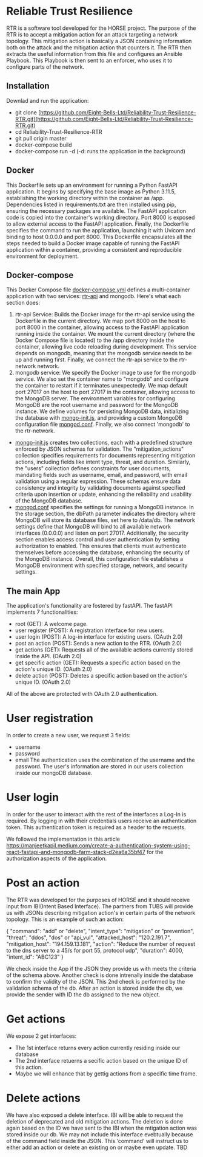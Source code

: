 # Reliable Trust Resilience

RTR is a software tool developed for the HORSE project. The purpose of the RTR is to accept a mitigation action for an attack targeting a network topology. This mitigation action is basically a JSON containing information both on the attack and the mitigation action that counters it. The RTR then extracts the useful information from this file and configures an Ansible Playbook. This Playbook is then sent to an enforcer, who uses it to configure parts of the network.

## Installation

Downlad and run the application:
- git clone [https://github.com/Eight-Bells-Ltd/Reliability-Trust-Resilience-RTR.git](https://github.com/Eight-Bells-Ltd/Reliability-Trust-Resilience-RTR.git)
- cd Reliability-Trust-Resilience-RTR
- git pull origin master
- docker-compose build
- docker-compose run -d (-d: runs the application in the background)

## Docker
This Dockerfile sets up an environment for running a Python FastAPI application. It begins by specifying the base image as Python 3.11.5, establishing the working directory within the container as /app. Dependencies listed in requirements.txt are then installed using pip, ensuring the necessary packages are available. The FastAPI application code is copied into the container's working directory. Port 8000 is exposed to allow external access to the FastAPI application. Finally, the Dockerfile specifies the command to run the application, launching it with Uvicorn and binding to host 0.0.0.0 and port 8000. This Dockerfile encapsulates all the steps needed to build a Docker image capable of running the FastAPI application within a container, providing a consistent and reproducible environment for deployment.

## Docker-compose
This Docker Compose file [docker-compose.yml](https://github.com/Eight-Bells-Ltd/Reliability-Trust-Resilience-RTR/blob/main/docker-compose.yml) defines a multi-container application with two services: [rtr-api](https://github.com/Eight-Bells-Ltd/Reliability-Trust-Resilience-RTR/blob/main/IBI-RTR_api.py) and mongodb. Here's what each section does:
1. rtr-api Service:
Builds the Docker image for the rtr-api service using the Dockerfile in the current directory. We map port 8000 on the host to port 8000 in the container, allowing access to the FastAPI application running inside the container. We mount the current directory (where the Docker Compose file is located) to the /app directory inside the container, allowing live code reloading during development. This service depends on mongodb, meaning that the mongodb service needs to be up and running first. Finally, we connect the rtr-api service to the rtr-network network.
2. mongodb service:
We specify the Docker image to use for the mongodb service. We also set the container name to "mongodb" and configure the container to restart if it terminates unexpectedly. We  map default port 27017 on the host to port 27017 in the container, allowing access to the MongoDB server. The environment variables for configuring MongoDB are the root username and password for the MongoDB instance. We define volumes for persisting MongoDB data, initializing the database with [mongo-init.js](https://github.com/Eight-Bells-Ltd/Reliability-Trust-Resilience-RTR/blob/main/mongo-init.js), and providing a custom MongoDB configuration file [mongod.conf](https://github.com/Eight-Bells-Ltd/Reliability-Trust-Resilience-RTR/blob/main/mongod.conf). Finally, we also connect 'mongodb' to the rtr-network.
 - [mongo-init.js](https://github.com/Eight-Bells-Ltd/Reliability-Trust-Resilience-RTR/blob/main/mongo-init.js) creates two collections, each with a predefined structure enforced by JSON schemas for validation. The "mitigation_actions" collection specifies requirements for documents representing mitigation actions, including fields like intent type, threat, and duration. Similarly, the "users" collection defines constraints for user documents, mandating fields such as username, email, and password, with email validation using a regular expression. These schemas ensure data consistency and integrity by validating documents against specified criteria upon insertion or update, enhancing the reliability and usability of the MongoDB database.
 - [mongod.conf](https://github.com/Eight-Bells-Ltd/Reliability-Trust-Resilience-RTR/blob/main/mongod.conf) specifies the settings for running a MongoDB instance. In the storage section, the dbPath parameter indicates the directory where MongoDB will store its database files, set here to /data/db. The network settings define that MongoDB will bind to all available network interfaces (0.0.0.0) and listen on port 27017. Additionally, the security section enables access control and user authentication by setting authorization to enabled. This ensures that clients must authenticate themselves before accessing the database, enhancing the security of the MongoDB instance. Overall, this configuration file establishes a MongoDB environment with specified storage, network, and security settings.
  


## The main App

The application's functionality are fostered by fastAPI. The fastAPI implements 7 functionalities:
- root (GET): A welcome page.
- user register (POST): A registration interface for new users.
- user login (POST): A log-in interface for existing users. (OAuth 2.0)
- post an action (POST): Sends a new action to the RTR. (OAuth 2.0)
- get actions (GET): Requests all of the available actions currently stored inside the API. (OAuth 2.0)
- get specific action (GET): Requests a specific action based on the action's unique ID. (OAuth 2.0)
- delete action (POST): Deletes a specific action based on the action's unique ID. (OAuth 2.0)

All of the above are protected with OAuth 2.0 authentication.


# User registration
In order to create a new user, we request 3 fields:
- username
- password
- email
The authentication uses the combination of the username and the password. The user's information are stored in our users collection inside our mongoDB database.

# User login
In order for the user to interact with the rest of the interfaces a Log-In is required. By logging in with their credentials users receive an authentication token. This authentication token is required as a header to the requests.

We followed the implementation in this article https://manjeetkapil.medium.com/create-a-authentication-system-using-react-fastapi-and-mongodb-farm-stack-d2ea6a35bf47 for the authorization aspects of the application.

# Post an action
The RTR was developed for the purposes of HORSE and it should receive input from IBI(Intent Based Interface). The partners from TUBS will provide us with JSONs describing mitigation action's in certain parts of the network topology. This is an example of such an action:

{
    "command": "add" or "delete", 
    "intent_type": "mitigation" or "prevention",
    "threat": "ddos", "dos" or "api_vul",
    "attacked_host": "120.2.191.7",
    "mitigation_host": "194.159.13.181",
    "action": "Reduce the number of request to the dns server to a 45/s for port 55, protocol udp",
    "duration": 4000,
    "intent_id": "ABC123"
}

We check inside the App if the JSON they provide us with meets the criteria of the schema above. Another check is done intrenally inside the database to confirm the validity of the JSON. This 2nd check is performed by the validation schema of the db.
After an action is stored inside the db, we provide the sender with ID the db assigned to the new object.

# Get actions
We expose 2 get interfaces:
- The 1st interface returns every action currently residing inside our database
- The 2nd interface retuerns a secific action based on the unique ID of this action.
- Maybe we will enhance that by gettig actions from a specific time frame.

# Delete actions
We have also exposed a delete interface. IBI will be able to request the deletion of deprecated and old mitigation actions. The deletion is done again based on the ID we have sent to the IBI when the mtigation action was stored inside our db. We may not include this interface evebtually because of the command field inside the JSON. This 'command' will instruct us to either add an action or delete an existing on or maybe even update. TBD